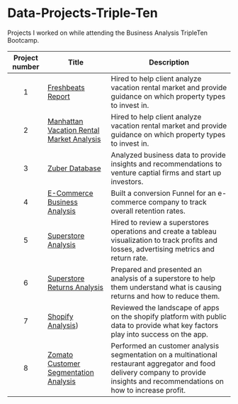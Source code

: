 # Data-Projects-Triple-Ten
Projects I worked on while attending the Business Analysis TripleTen Bootcamp.


| Project number | Title | Description |
| :-----------: | ----------- |----------- |
| 1 | [Freshbeats Report](https://github.com/gwrogers08/Data-Projects-Triple-Ten-/tree/main/Freshbeats%20Report) | Hired to help client analyze vacation rental market and provide guidance on which property types to invest in. |
| 2 | [Manhattan Vacation Rental Market Analysis](https://github.com/gwrogers08/Data-Projects-Triple-Ten-/tree/main/Manhattan%20Vacation%20Rental%20Market%20Analysis) | Hired to help client analyze vacation rental market and provide guidance on which property types to invest in. |
| 3 | [Zuber Database](https://github.com/gwrogers08/Data-Projects-Triple-Ten-/tree/main/Zuber%20Database) | Analyzed business data to provide insights and recommendations to venture captial firms and start up investors. |
| 4 | [E-Commerce Business Analysis](https://github.com/gwrogers08/Data-Projects-Triple-Ten-/tree/main/E-Commerce%20Buisness%20Analysis) | Built a conversion Funnel for an e-commerce company to track overall retention rates. |
| 5 | [Superstore Analysis](https://github.com/gwrogers08/Data-Projects-Triple-Ten-/tree/main/Superstore%20Analysis)| Hired to review a superstores operations and create a tableau visualization to track profits and losses, advertising metrics and return rate. |
| 6 | [Superstore Returns Analysis](https://github.com/gwrogers08/Data-Projects-Triple-Ten-/tree/main/Superstore%20Returns%20Analysis) | Prepared and presented an analysis of a superstore to help them understand what is causing returns and how to reduce them. |
| 7 | [Shopify Analysis](https://github.com/gwrogers08/Data-Projects-Triple-Ten-/tree/main/Shopify%20Analysis)) | Reviewed the landscape of apps on the shopify platform with public data to provide what key factors play into success on the app. |
| 8 | [Zomato Customer Segmentation Analysis](https://github.com/gwrogers08/Data-Projects-Triple-Ten-/tree/main/Zomato%20Customer%20Segmentation%20Analysis) | Performed an customer analysis segmentation on a multinational restaurant aggregator and food delivery company to provide insights and recommendations on how to increase profit. |
